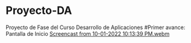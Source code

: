 # Proyecto-DA
Proyecto de Fase del Curso Desarrollo de Aplicaciones
#Primer avance: Pantalla de Inicio
[Screencast from 10-01-2022 10:13:39 PM.webm](https://user-images.githubusercontent.com/97701627/193436356-3217398c-aa64-465d-a229-25a16ff68f1b.webm)
